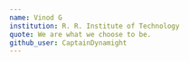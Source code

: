 ```yaml
---
name: Vinod G
institution: R. R. Institute of Technology
quote: We are what we choose to be.
github_user: CaptainDynamight
---
```

